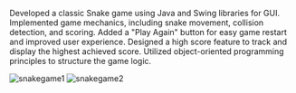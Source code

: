 Developed a classic Snake game using Java and Swing libraries for GUI.
Implemented game mechanics, including snake movement, collision detection, and scoring.
Added a "Play Again" button for easy game restart and improved user experience.
Designed a high score feature to track and display the highest achieved score.
Utilized object-oriented programming principles to structure the game logic.

![snakegame1](https://github.com/muzzey1279/assignment4/assets/130126075/b20789db-7942-4de1-931f-a934976933cc)
![snakegame2](https://github.com/muzzey1279/assignment4/assets/130126075/37c3c82e-7cc0-4b61-ab1f-9c7fe80df30c)
